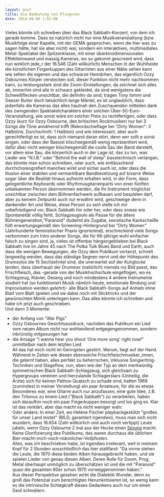 ```yaml
---
layout: post
title: Die Bedeutung von Pfingsten 
date: 2014-06-09 1:01:00
---
```


Vieles könnte ich schreiben über das Black Sabbath-Konzert, von dem ich gerade komme. Dass es natürlich nicht nur eine Musikveranstaltung (bzw. Musikfolge einer Kapelle, mit der GEMA gesprochen, wenn die hier was zu sagen hätte, hat sie aber nicht) war, sondern ein interaktives, multimediales Metal-Spektakel der Spitzenklasse, mit einer überkinodimensionalen Effektleinwand und massig Kameras, wo so gekonnt gescreent wird, dass nun wirklich jede\_r der 16.546 (Zahl willkürlich) Menschen in der Wuhlheide die künstlichen Fingerkuppen des Gitarristen aus einer Nähe sehen kann wie selten die eigenen und das schwarze Hemdchen, das eigentlich Ozzy Osbournes Körper verstecken soll, dieser Funktion nicht mehr nachkommen kann, zu leistungsstark sind die Zoom-Einstellungen, da zeichnet sich alles ab, immerhin sind alle in schwarz gekleidet, da sind wenigstens die Schweißflecken unsichtbar, die definitiv da sind, tragen Tony Iommi und Geezer Butler doch tatsächlich lange Mäntel, es ist unglaublich, dass jedenfalls die Kameras das alles hautnah den Zuschauenden mitteilen dank des zwingenden Spektakelcharakters einer solchen Über-50-Euro-Veranstaltung, wie sonst wäre ein solcher Preis zu rechtfertigen, oder dass Ozzy (kurz für Ozzy Osbourne, den britischen Rockmusiker) nur bei 3 Songs die Töne annähernd trifft (Rekordschieflage bei "Dirty Women": 3 Halbtöne, Durchschnitt: 1 Halbton) und wie interessant, aber auch gerechtfertigt es ist, dass sich niemand daran stört, denn wer sollt e sonst singen, oder dass der Bassist klischeegemäß wenig repräsentiert wird, dafür aber nicht weniger klischeegemäß die coole Sau der Band darstellt, vor allem eine Sau, die körperlich auch in der Lage ist, das zu tun, was Lieder wie "N.I.B." oder "Behind the wall of sleep" basstechnisch verlangen, das könnte man schon schreiben, oder auch, wie enttäuschend durchchoreografiert manches wirkt und sicher auch ist, oder dass die Illusion einer stabilen und vermarktbare Bandbesetzung auf bizarre Weise sogar über die Realität hinaus aufrecht erhalten wird, in der Form, dass gelegentliche Keyboards oder Rhythmusgitarrenparts von einer fünften unbekannten Person übernommen werden, die ihr Instrument möglichst unsichtbar zwischen dem Bühnenfachwerk aufbauen und bespielen darf, aber zu keinem Zeitpunkt auch nur erwähnt wird, geschweige denn in dankender Art und Weise, diese Person zu sein stelle ich mir unbefriedigend vor, Black Sabbath hin oder her, oder dass sowas wie Spontaneität völlig fehlt, Schlagzeugsolo als Pause für die ältere Bühnengeneration,"Paranoid" dudelnd als Zugabe, sexistische Kackscheiße füllt erwartungsgemäß den Screening-Hintergrund bei "Dirty Women" (Jahrhunderte feministischer Praxis ignorierend), erschreckend viele Songs verkommen zum Intro anderer Songs, die für 66-jährige wohl einfacher falsch zu singen sind, ja, vieles ist offenbar hängengeblieben bei Black Sabbath live im Jahre 45 nach The Polka Tulk Blues Band und Earth, auch dass die wenigen Bewegungen, die Ozzy dem Publikum vortanzt, schnell langweilig werden, dass das ständige Segnen nervt und der Höhepunkt des Drumsolos die 15 Sechzehntel sind, die unerwartet auf der Kuhglocke landen, dass überhaupt der Drummer (natürlich) niemals ins Bild passt, das Frischfleisch, das -gerade von der Musikhochschule eingeflogen, wo es Schlagzeug, Klavier, Gesang und noch mindestens 4 andere Instrumente studiert hat (so funktiioniert Musik nämlich heute, emotionale Bindung und Improvisation werden *gelehrt*)- alle Black Sabbath-Songs auf Anhieb ohne Blatt vom Blatt spielen und sie dabei noch mit Sticktricks und der gewünschten Mimik unterlegen kann. Das alles könnte ich schreiben und habe ich jetzt auch geschrieben.<br>
Und dann 3 Momente:<br>
- der Anfang von "War Pigs"<br>
- Ozzy Osbournes Gesichtsausdruck, nachdem das Publikum ein Lied vom neuen Album nicht nur wohlwollend entgegengenommen, sondern inbrünstig mitgesungen hat<br>
- die Ansage "I wanna hear you shout 'One more song' right now!" *unmittelbar* nach dem letzten Lied<br>
All das hat mich nicht im Geringsten gestört. Warum, liegt auf der Hand. Während in Zeiten wie diesen ebensolche Frischfleischmusiker\_innen, die gelernt haben, alles perfekt zu beherrschen, inklusive Songwriting-Techniken und Stageflow, nun, eben wie der Typ an dem merkwürdig symmetrischen Black Sabbath-Schlagzeug, sich gleichsam zu Hypergroups vereinen und hierzulande Schlagerstars (Unheilig, die Ärzte) sich für keinen Pathos-Quatsch zu schade sind, hatten 1969 (zumindest in meiner Vorstellung) ein paar Amateure, für die es etwas Besonderes war, eine Gitarre auch nur anzufassen, eine gute Idee, z.B. den Tritonus zu einem Lied ("Black Sabbath") zu verarbeiten, haben sich daraufhin noch ein paar Fingerkuppen besorgt und los ging es. Klar ist das verklärt, aber das macht es nicht weniger wahr.<br>
Oder anders: In einer Zeit, wo Helene Fischer playbackgestützt "großes für unser Land leistet" (BILD, garantiert irgendwo), muss man sich nicht wundern, dass 16.654 (Zahl willkürlich und auch noch vertippt) Leute jubeln, wenn Ozzy Osbourne 2 mal aus der Hocke einen [Sprung](http://www.youtube.com/watch?v=A5l6pmmkktQ) macht. Keine Glorifizierung des Publikums, das waren durchaus die üblichen Bier-macht-mich-noch-männlicher-Vollpfosten.<br>
Alles, was ich beschrieben habe, ist irgendwo irrelevant, weil in meinem Kopf für 2 Stunden *ausschließlich* das hier stattfand: "Da vorne stehen die Leute, die 1970 diese beiden Alben herausgebracht haben, und sie spielen Lieder von genau diesen Alben.
Deren Rolle für Doom, Prog, Metal überhaupt unmöglich zu überschätzen ist und die mit "Paranoid" quasi die gesamten 80er schon 1970 vorweggenommen haben."<br> Aus dieser Perspektive gesehen wirkt die Dialektik Wunder, denn so groß das Potenzial zum berechtigten Herumkritisieren ist, so wenig kann es die intrinsische Schlagkraft dieses Gedankens auch nur um einen Deut schmälern.<br>
